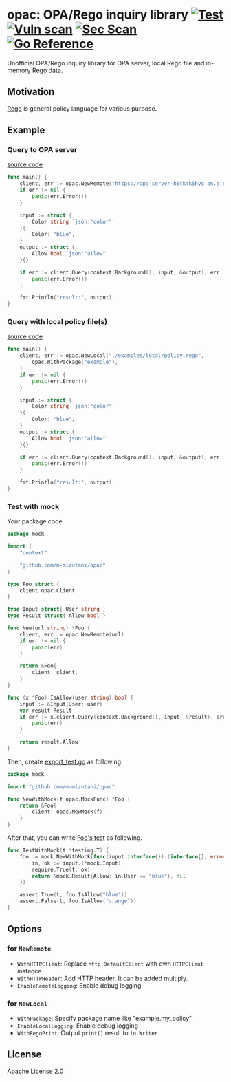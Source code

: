 # opac: OPA/Rego inquiry library [![Test](https://github.com/m-mizutani/opac/actions/workflows/test.yml/badge.svg)](https://github.com/m-mizutani/opac/actions/workflows/test.yml) [![Vuln scan](https://github.com/m-mizutani/opac/actions/workflows/trivy.yml/badge.svg)](https://github.com/m-mizutani/opac/actions/workflows/trivy.yml) [![Sec Scan](https://github.com/m-mizutani/opac/actions/workflows/gosec.yml/badge.svg)](https://github.com/m-mizutani/opac/actions/workflows/gosec.yml) [![Go Reference](https://pkg.go.dev/badge/github.com/m-mizutani/opac.svg)](https://pkg.go.dev/github.com/m-mizutani/opac)

Unofficial OPA/Rego inquiry library for OPA server, local Rego file and in-memory Rego data.

## Motivation

[Rego](https://www.openpolicyagent.org/docs/latest/policy-language) is general policy language for various purpose.

## Example

### Query to OPA server

[source code](./examples/remote/)

```go
func main() {
	client, err := opac.NewRemote("https://opa-server-h6tk4k5hyq-an.a.run.app/v1/data/example")
	if err != nil {
		panic(err.Error())
	}

	input := struct {
		Color string `json:"color"`
	}{
		Color: "blue",
	}
	output := struct {
		Allow bool `json:"allow"`
	}{}

	if err := client.Query(context.Background(), input, &output); err != nil {
		panic(err.Error())
	}

	fmt.Println("result:", output)
}
```

### Query with local policy file(s)

[source code](./examples/local/)

```go
func main() {
	client, err := opac.NewLocal("./examples/local/policy.rego",
		opac.WithPackage("example"),
	)
	if err != nil {
		panic(err.Error())
	}

	input := struct {
		Color string `json:"color"`
	}{
		Color: "blue",
	}
	output := struct {
		Allow bool `json:"allow"`
	}{}

	if err := client.Query(context.Background(), input, &output); err != nil {
		panic(err.Error())
	}

	fmt.Println("result:", output)
}
```

### Test with mock

Your package code
```go
package mock

import (
	"context"

	"github.com/m-mizutani/opac"
)

type Foo struct {
	client opac.Client
}

type Input struct{ User string }
type Result struct{ Allow bool }

func New(url string) *Foo {
	client, err := opac.NewRemote(url)
	if err != nil {
		panic(err)
	}

	return &Foo{
		client: client,
	}
}

func (x *Foo) IsAllow(user string) bool {
	input := &Input{User: user}
	var result Result
	if err := x.client.Query(context.Background(), input, &result); err != nil {
		panic(err)
	}

	return result.Allow
}
```

Then, create [export_test.go](./examples/mock/export_test.go) as following.

```go
package mock

import "github.com/m-mizutani/opac"

func NewWithMock(f opac.MockFunc) *Foo {
	return &Foo{
		client: opac.NewMock(f),
	}
}
```

After that, you can write [Foo's test](./examples/mock/main_test.go) as following.

```go
func TestWithMock(t *testing.T) {
	foo := mock.NewWithMock(func(input interface{}) (interface{}, error) {
		in, ok := input.(*mock.Input)
		require.True(t, ok)
		return &mock.Result{Allow: in.User == "blue"}, nil
	})

	assert.True(t, foo.IsAllow("blue"))
	assert.False(t, foo.IsAllow("orange"))
}
```

## Options

### for `NewRemote`

- `WithHTTPClient`: Replace `http.DefaultClient` with own `HTTPClient` instance.
- `WithHTTPHeader`: Add HTTP header. It can be added multiply.
- `EnableRemoteLogging`: Enable debug logging

### for `NewLocal`

- `WithPackage`: Specify package name like "example.my_policy"
- `EnableLocalLogging`: Enable debug logging
- `WithRegoPrint`: Output `print()` result to `io.Writer`

## License

Apache License 2.0